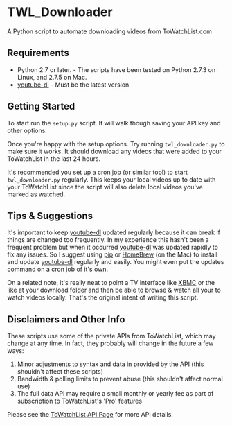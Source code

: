 TWL_Downloader
==============

A Python script to automate downloading videos from ToWatchList.com

Requirements
------------
- Python 2.7 or later. - The scripts have been tested on Python 2.7.3 on Linux, and 2.7.5 on Mac.
- [youtube-dl](http://rg3.github.io/youtube-dl/) - Must be the latest version

Getting Started
---------------

To start run the `setup.py` script.  It will walk though saving your API key and other options.

Once you're happy with the setup options. Try running `twl_downloader.py` to make sure it works. It should download any videos that were added to your ToWatchList in the last 24 hours.

It's recommended you set up a cron job (or similar tool) to start `twl_downloader.py` regularly.  This keeps your local videos up to date with your ToWatchList since the script will also delete local videos you've marked as watched.

Tips & Suggestions
------------------
It's important to keep [youtube-dl](http://rg3.github.io/youtube-dl/) updated regularly because it can break if things are changed too frequently.  In my experience this hasn't been a frequent problem but when it occurred [youtube-dl](http://rg3.github.io/youtube-dl/) was updated rapidly to fix any issues.  So I suggest using [pip](http://www.pip-installer.org/) or [HomeBrew](http://brew.sh) (on the Mac) to install and update [youtube-dl](http://rg3.github.io/youtube-dl/) regularly and easily.  You might even put the updates command on a cron job of it's own.

On a related note, it's really neat to point a TV interface like [XBMC](http://xbmc.org) or the like at your download folder and then be able to browse & watch all your to watch videos locally.  That's the original intent of writing this script.

Disclaimers and Other Info
--------------------------

These scripts use some of the private APIs from ToWatchList, which may change at any time.  In fact, they probably will change in the future a few ways:

1.  Minor adjustments to syntax and data in provided by the API (this shouldn't affect these scripts)
2.  Bandwidth & polling limits to prevent abuse (this shouldn't affect normal use)
3.  The full data API may require a small monthly or yearly fee as part of subscription to ToWatchList's 'Pro' features

Please see the [ToWatchList API Page](http://towatchlist.com/api) for more API details.